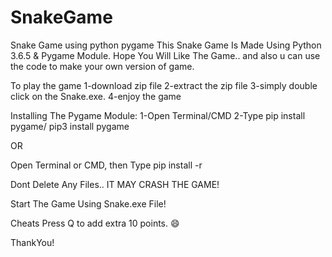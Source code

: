 # SnakeGame

Snake Game using python pygame
This Snake Game Is Made Using Python 3.6.5 & Pygame Module. Hope You Will Like The Game.. and also u can use the code to make your own version of game.

To play the game
1-download zip file 
2-extract the zip file
3-simply double click on the Snake.exe.
4-enjoy the game


Installing The Pygame Module:
1-Open Terminal/CMD
2-Type pip install pygame/ pip3 install pygame

  OR

  Open Terminal or CMD, then Type pip install -r <path to the game>


Dont Delete Any Files.. IT MAY CRASH THE GAME!

Start The Game Using Snake.exe File!

Cheats
Press Q to add extra 10 points. 😄

ThankYou!
